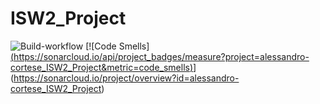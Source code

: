 # ISW2_Project
![Build-workflow](https://github.com/alessandro-cortese/ISW2_Project/actions/workflows/maven.yml/badge.svg)
[![Code Smells][(https://sonarcloud.io/api/project_badges/measure?project=alessandro-cortese_ISW2_Project&metric=code_smells)](https://sonarcloud.io/project/overall?id=alessandro-cortese_ISW2_Project)](https://sonarcloud.io/project/overview?id=alessandro-cortese_ISW2_Project)
